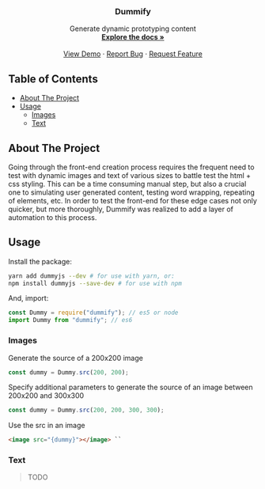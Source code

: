 <br />
<p align="center">
  <!-- TODO: Add Image
  <a href="https://github.com/othneildrew/Best-README-Template">
    <img src="images/logo.png" alt="Logo" width="80" height="80">
  </a> -->

  <h3 align="center">Dummify</h3>

  <p align="center">
    Generate dynamic prototyping content
    <!-- TODO: Update all this stuff -->
    <br />
    <a href="https://github.com/joeyvanlierop/dummify"><strong>Explore the docs »</strong></a>
    <br />
    <br />
    <a href="https://github.com/joeyvanlierop/dummify">View Demo</a>
    ·
    <a href="https://github.com/joeyvanlierop/dummify/issues">Report Bug</a>
    ·
    <a href="https://github.com/joeyvanlierop/dummify/issues">Request Feature</a>
  </p>
</p>

<!-- TABLE OF CONTENTS -->

## Table of Contents

- [About The Project](#about-the-project)
- [Usage](#usage)
  - [Images](#images)
  - [Text](#text)

<!-- ABOUT THE PROJECT -->

## About The Project

Going through the front-end creation process requires the frequent need to test with dynamic images and text of various sizes to battle test the html + css styling. This can be a time consuming manual step, but also a crucial one to simulating user generated content, testing word wrapping, repeating of elements, etc. In order to test the front-end for these edge cases not only quicker, but more thoroughly, Dummify was realized to add a layer of automation to this process.

<!-- USAGE EXAMPLES -->

## Usage

Install the package:

```bash
yarn add dummyjs --dev # for use with yarn, or:
npm install dummyjs --save-dev # for use with npm
```

And, import:

```js
const Dummy = require("dummify"); // es5 or node
import Dummy from "dummify"; // es6
```

### Images

Generate the source of a 200x200 image

```js
const dummy = Dummy.src(200, 200);
```

Specify additional parameters to generate the source of an image between 200x200 and 300x300

```js
const dummy = Dummy.src(200, 200, 300, 300);
```

Use the src in an image

```html
<image src="{dummy}"></image> ``
```

### Text

> TODO
